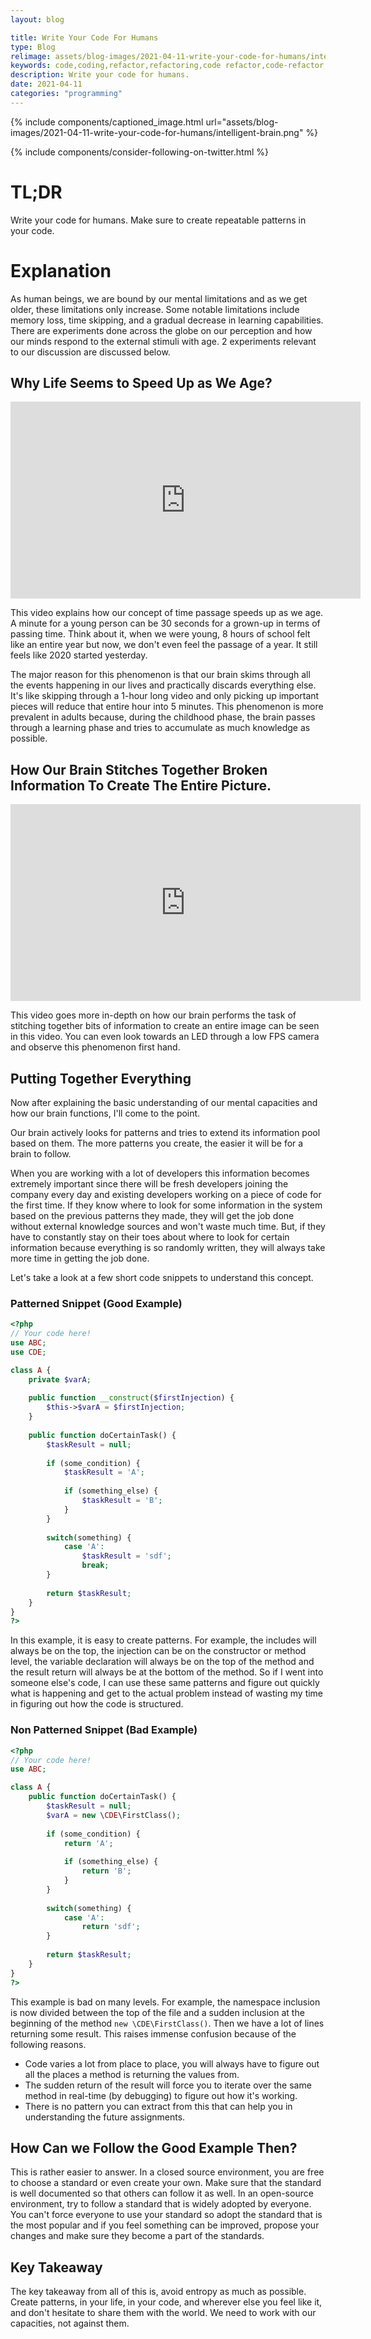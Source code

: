 ```yaml
---
layout: blog

title: Write Your Code For Humans
type: Blog
relimage: assets/blog-images/2021-04-11-write-your-code-for-humans/intelligent-brain.png
keywords: code,coding,refactor,refactoring,code refactor,code-refactor,humans,human,programming,tech,technology,software development,software,developer,development
description: Write your code for humans.
date: 2021-04-11
categories: "programming"
---
```


{% include components/captioned_image.html url="assets/blog-images/2021-04-11-write-your-code-for-humans/intelligent-brain.png" %}

{% include components/consider-following-on-twitter.html %}

# TL;DR

Write your code for humans. Make sure to create repeatable patterns in your code.

# Explanation

As human beings, we are bound by our mental limitations and as we get older, these limitations only increase. Some notable limitations include memory loss, time skipping, and a gradual decrease in learning capabilities.
There are experiments done across the globe on our perception and how our minds respond to the external stimuli with age. 2 experiments relevant to our discussion are discussed below.

## Why Life Seems to Speed Up as We Age?

<div style="text-align: center;">
    <iframe width="560" height="315" src="https://www.youtube.com/embed/aIx2N-viNwY" title="YouTube video player" frameborder="0" allow="accelerometer; autoplay; clipboard-write; encrypted-media; gyroscope; picture-in-picture" allowfullscreen></iframe>
</div>

This video explains how our concept of time passage speeds up as we age. A minute for a young person can be 30 seconds for a grown-up in terms of passing time. Think about it, when we were young, 8 hours of school felt like an entire year but now, we don't even feel the passage of a year. It still feels like 2020 started yesterday.

The major reason for this phenomenon is that our brain skims through all the events happening in our lives and practically discards everything else. It's like skipping through a 1-hour long video and only picking up important pieces will reduce that entire hour into 5 minutes. This phenomenon is more prevalent in adults because, during the childhood phase, the brain passes through a learning phase and tries to accumulate as much knowledge as possible.

## How Our Brain Stitches Together Broken Information To Create The Entire Picture.

<div style="text-align: center;">
    <iframe width="560" height="315" src="https://www.youtube.com/embed/_FlV6pgwlrk" title="YouTube video player" frameborder="0" allow="accelerometer; autoplay; clipboard-write; encrypted-media; gyroscope; picture-in-picture" allowfullscreen></iframe>
</div>

This video goes more in-depth on how our brain performs the task of stitching together bits of information to create an entire image can be seen in this video. You can even look towards an LED through a low FPS camera and observe this phenomenon first hand.

## Putting Together Everything

Now after explaining the basic understanding of our mental capacities and how our brain functions, I'll come to the point.

Our brain actively looks for patterns and tries to extend its information pool based on them. The more patterns you create, the easier it will be for a brain to follow.

When you are working with a lot of developers this information becomes extremely important since there will be fresh developers joining the company every day and existing developers working on a piece of code for the first time. If they know where to look for some information in the system based on the previous patterns they made, they will get the job done without external knowledge sources and won't waste much time. But, if they have to constantly stay on their toes about where to look for certain information because everything is so randomly written, they will always take more time in getting the job done.

Let's take a look at a few short code snippets to understand this concept.

### Patterned Snippet (Good Example)

```php
<?php
// Your code here!
use ABC;
use CDE;

class A {
    private $varA;
    
    public function __construct($firstInjection) {
        $this->$varA = $firstInjection;
    }
    
    public function doCertainTask() {
        $taskResult = null;
        
        if (some_condition) {
            $taskResult = 'A';
            
            if (something_else) {
                $taskResult = 'B';
            }
        }
        
        switch(something) {
            case 'A':
                $taskResult = 'sdf';
                break;
        }
        
        return $taskResult;
    }
}
?>
```

In this example, it is easy to create patterns. For example, the includes will always be on the top, the injection can be on the constructor or method level, the variable declaration will always be on the top of the method and the result return will always be at the bottom of the method. So if I went into someone else's code, I can use these same patterns and figure out quickly what is happening and get to the actual problem instead of wasting my time in figuring out how the code is structured.

### Non Patterned Snippet (Bad Example)

```php
<?php
// Your code here!
use ABC;

class A {
    public function doCertainTask() {
        $taskResult = null;
        $varA = new \CDE\FirstClass();
        
        if (some_condition) {
            return 'A';
            
            if (something_else) {
                return 'B';
            }
        }
        
        switch(something) {
            case 'A':
                return 'sdf';
        }
        
        return $taskResult;
    }
}
?>
```

This example is bad on many levels. For example, the namespace inclusion is now divided between the top of the file and a sudden inclusion at the beginning of the method `new \CDE\FirstClass()`. Then we have a lot of lines returning some result. This raises immense confusion because of the following reasons.

- Code varies a lot from place to place, you will always have to figure out all the places a method is returning the values from.
- The sudden return of the result will force you to iterate over the same method in real-time (by debugging) to figure out how it's working. 
- There is no pattern you can extract from this that can help you in understanding the future assignments.

## How Can we Follow the Good Example Then?

This is rather easier to answer. In a closed source environment, you are free to choose a standard or even create your own. Make sure that the standard is well documented so that others can follow it as well. In an open-source environment, try to follow a standard that is widely adopted by everyone. You can't force everyone to use your standard so adopt the standard that is the most popular and if you feel something can be improved, propose your changes and make sure they become a part of the standards.

## Key Takeaway

The key takeaway from all of this is, avoid entropy as much as possible. Create patterns, in your life, in your code, and wherever else you feel like it, and don't hesitate to share them with the world. We need to work with our capacities, not against them.